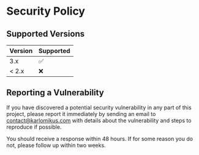 # Security Policy

## Supported Versions

| Version | Supported          |
| ------- | ------------------ |
| 3.x     | :white_check_mark: |
| < 2.x   | :x:                |

## Reporting a Vulnerability

If you have discovered a potential security vulnerability in any part of this project, please report it immediately by sending an email to contact@karlomikus.com with details about the vulnerability and steps to reproduce if possible.

You should receive a response within 48 hours. If for some reason you do not, please follow up within two weeks.
